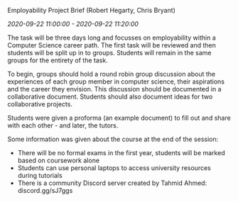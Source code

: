 Employability Project Brief (Robert Hegarty, Chris Bryant)

_2020-09-22 11:00:00 - 2020-09-22 11:20:00_

The task will be three days long and focusses on employability within a Computer Science career path. The first task will be reviewed and then students will be split up in to groups. Students will remain in the same groups for the entirety of the task.

To begin, groups should hold a round robin group discussion about the experiences of each group member in computer science, their aspirations and the career they envision. This discussion should be documented in a collaborative document. Students should also document ideas for two collaborative projects.

Students were given a proforma (an example document) to fill out and share with each other - and later, the tutors.

Some information was given about the course at the end of the session:

* There will be no formal exams in the first year, students will be marked based on coursework alone  
* Students can use personal laptops to access university resources during tutorials  
* There is a community Discord server created by Tahmid Ahmed: discord.gg/sJ7ggs
